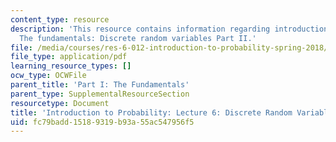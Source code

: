 ```yaml
---
content_type: resource
description: 'This resource contains information regarding introduction to probability:
  The fundamentals: Discrete random variables Part II.'
file: /media/courses/res-6-012-introduction-to-probability-spring-2018/fc79badd15189319b93a55ac547956f5_MITRES_6_012S18_L06AS.pdf
file_type: application/pdf
learning_resource_types: []
ocw_type: OCWFile
parent_title: 'Part I: The Fundamentals'
parent_type: SupplementalResourceSection
resourcetype: Document
title: 'Introduction to Probability: Lecture 6: Discrete Random Variables Part II'
uid: fc79badd-1518-9319-b93a-55ac547956f5
---
```

